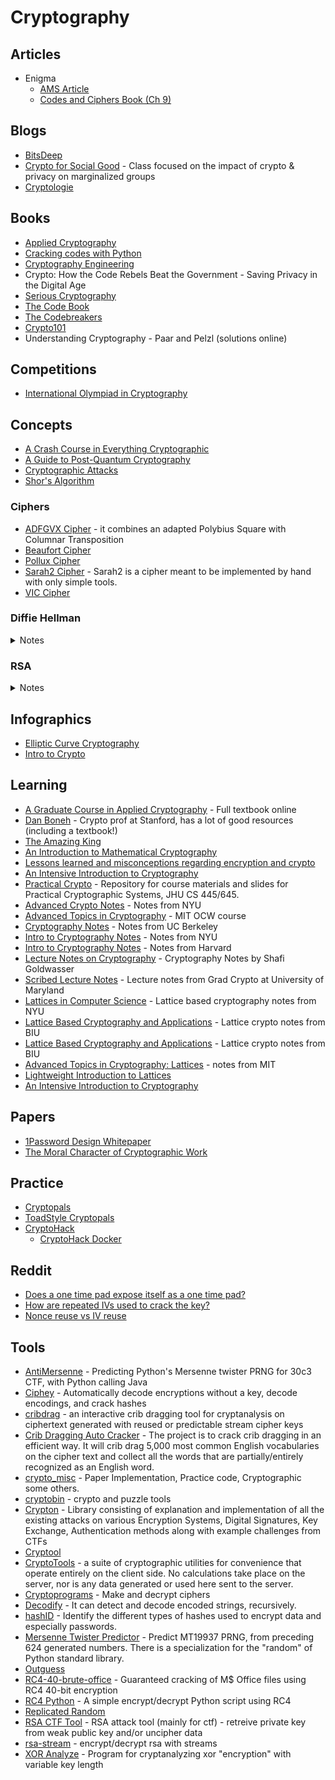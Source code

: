# Cryptography

## Articles
- Enigma
  - [AMS Article](http://www.ams.org/publicoutreach/feature-column/fcarc-enigma)
  - [Codes and Ciphers Book (Ch 9)](http://www.ik4hdq.net/codici_cifr.pdf)

## Blogs
- [BitsDeep](https://bitsdeep.com/)
- [Crypto for Social Good](https://cs.brown.edu/~seny/2950v/) - Class focused on the impact of crypto & privacy on marginalized groups
- [Cryptologie](https://www.cryptologie.net/)

## Books
- [Applied Cryptography](https://www.schneier.com/books/applied_cryptography/)
- [Cracking codes with Python](https://nostarch.com/crackingcodes)
- [Cryptography Engineering](https://www.schneier.com/books/cryptography_engineering/)
- Crypto: How the Code Rebels Beat the Government - Saving Privacy in the Digital Age
- [Serious Cryptography](https://nostarch.com/seriouscrypto)
- [The Code Book](https://en.wikipedia.org/wiki/The_Code_Book)
- [The Codebreakers](https://en.wikipedia.org/wiki/The_Codebreakers)
- [Crypto101](https://www.crypto101.io/)
- Understanding Cryptography - Paar and Pelzl (solutions online)

## Competitions
- [International Olympiad in Cryptography](https://nsucrypto.nsu.ru/)

## Concepts
- [A Crash Course in Everything Cryptographic](https://medium.com/@lduck11007/a-crash-course-in-everything-cryptographic-50daa0fda482)
- [A Guide to Post-Quantum Cryptography](https://hackernoon.com/a-guide-to-post-quantum-cryptography-d785a70ea04b)
- [Cryptographic Attacks](https://en.wikipedia.org/wiki/Category:Cryptographic_attacks)
- [Shor's Algorithm](https://www.scottaaronson.com/blog/?p=208)

### Ciphers
- [ADFGVX Cipher](https://crypto.interactive-maths.com/adfgvx-cipher.html) - it combines an adapted Polybius Square with Columnar Transposition
- [Beaufort Cipher](http://practicalcryptography.com/ciphers/beaufort-cipher/)
- [Pollux Cipher](https://www.dcode.fr/pollux-cipher)
- [Sarah2 Cipher](https://laser-calcium.glitch.me/) - Sarah2 is a cipher meant to be implemented by hand with only simple tools.
- [VIC Cipher](https://en.wikipedia.org/wiki/VIC_cipher)

### Diffie Hellman
<details>
  <summary>Notes</summary>

  - Encryption without padding is insecure
    - Encryption: SAEP, OAEP+
    - Signature: PSS
  - Diffie Hellman relies on:
      - Discrete log problem
      - Computational DH problem
      - Decisional DH problem
    - Use this setting for public key crypto (Cramer-Shoup) or signatures (Schnorr, DSA). Mostly used for DH though.
    - Really for this setting you just need a group G = <G> of prime order q when DDH problem is hard
    - Can also get this structure from the group of points of an elliptic curve
      - Advantages
        - Much smaller parameters
        - Much more efficient operations
        - Picking parameters is easier and less error-prone
      - Modern protocols use
        - ECDH for key exchange
        - ECDSA, RSA (legacy) for signatures
  Mod p, every invertible element has order dividing p-1 (with operation multiplication)

</details>

### RSA
<details>
  <summary>Notes</summary>

  #### keyGen
  - pick primes p, q
  - set N = pq
  - set e = 65537
  - compute d s.t. e * d ≡ 1 mod (p - 1)(q - 1)

  #### RSA function
  - f: (**Z**/N**Z**)<sup>x</sup> -> (**Z**/N**Z**)<sup>x</sup>
  - f: x -> x<sup>e</sup> mod N
  - f<sup>-1</sup>: y -> y<sup>d</sup> mod N

  #### Hard problems
  - **Factoring**: given N, find p and q
  - **RSA problem**: given N, e, y, find x s.t.x<sup>e</sup> = y

  #### Signatures from RSA
  - **KeyGen**: pubkey = (N, e), seckey = d
  - **Sign M**: σ = [Pack(M)]<sup>d</sup> mod N, Pack in (**Z**/N**Z**)<sup>x</sup>
  - **Verify**: σ<sup>e</sup> ≡ Pack(M) mod N

  #### Encryption from RSA
  k <- AE keyspace<br>
  c = E Pack(k)<sup>e</sup> mod N

  **Decrypt**: E Unpack(c<sup>d</sup> mod N) to get x
</details>

## Infographics
- [Elliptic Curve Cryptography](http://fails.org/ecc.pdf)
- [Intro to Crypto](https://www.cryptologie.net/upload/intro-1.png)

## Learning
- [A Graduate Course in Applied Cryptography](https://toc.cryptobook.us/) - Full textbook online
- [Dan Boneh](https://crypto.stanford.edu/~dabo/) - Crypto prof at Stanford, has a lot of good resources (including a textbook!)
- [The Amazing King](http://theamazingking.com/crypto.php)
- [An Introduction to Mathematical Cryptography](https://www.math.brown.edu/~jhs/MathCryptoHome.html)
- [Lessons learned and misconceptions regarding encryption and crypto](https://security.stackexchange.com/questions/2202/lessons-learned-and-misconceptions-regarding-encryption-and-cryptology/2206#2206)
- [An Intensive Introduction to Cryptography](https://intensecrypto.org/public/)
- [Practical Crypto](https://github.com/matthewdgreen/practicalcrypto) - Repository for course materials and slides for Practical Cryptographic Systems, JHU CS 445/645.
- [Advanced Crypto Notes](https://cs.nyu.edu/courses/fall09/G22.3220-001/index.html) - Notes from NYU
- [Advanced Topics in Cryptography](https://ocw.mit.edu/courses/electrical-engineering-and-computer-science/6-876j-advanced-topics-in-cryptography-spring-2003/lecture-notes/) - MIT OCW course
- [Cryptography Notes](https://people.eecs.berkeley.edu/~luca/cs276/#notes) - Notes from UC Berkeley
- [Intro to Cryptography Notes](https://www.cs.umd.edu/~jkatz/gradcrypto2/scribes.html) - Notes from NYU
- [Intro to Cryptography Notes](https://sites.fas.harvard.edu/~cs120/lectures/) - Notes from Harvard
- [Lecture Notes on Cryptography](https://cseweb.ucsd.edu/~mihir/papers/gb.pdf) - Cryptography Notes by Shafi Goldwasser
- [Scribed Lecture Notes](https://www.cs.umd.edu/~jkatz/gradcrypto2/scribes.html) - Lecture notes from Grad Crypto at University of Maryland
- [Lattices in Computer Science](https://cims.nyu.edu/~regev/teaching/lattices_fall_2009/index.html) - Lattice based cryptography notes from NYU
- [Lattice Based Cryptography and Applications](https://cyber.biu.ac.il/event/the-2nd-biu-winter-school/) - Lattice crypto notes from BIU
- [Lattice Based Cryptography and Applications](https://cyber.biu.ac.il/event/the-2nd-biu-winter-school/) - Lattice crypto notes from BIU
- [Advanced Topics in Cryptography: Lattices](https://people.csail.mit.edu/vinodv/6876-Fall2015/index.html) - notes from MIT
- [Lightweight Introduction to Lattices](https://www.cryptool.org/images/ctp/documents/Lattice-Introduction_v015.pdf)
- [An Intensive Introduction to Cryptography](https://intensecrypto.org/public/)

## Papers
- [1Password Design Whitepaper](https://1password.com/files/1Password-White-Paper.pdf)
- [The Moral Character of Cryptographic Work](https://web.cs.ucdavis.edu/~rogaway/papers/moral-fn.pdf)

## Practice
- [Cryptopals](https://cryptopals.com/)
- [ToadStyle Cryptopals](https://toadstyle.org/cryptopals/)
- [CryptoHack](https://cryptohack.org/challenges/)
  - [CryptoHack Docker](https://github.com/hyperreality/cryptohack-docker)

## Reddit
- [Does a one time pad expose itself as a one time pad?](https://www.reddit.com/r/crypto/comments/bcytd6/does_a_one_time_pad_expose_itself_as_a_one_time/s)
- [How are repeated IVs used to crack the key?](https://www.reddit.com/r/crypto/comments/brdgnl/how_are_repeated_ivs_used_to_crack_the_key/)
- [Nonce reuse vs IV reuse](https://www.reddit.com/r/crypto/comments/fnku50/nonce_reuse_vs_iv_reuse/)

## Tools
- [AntiMersenne](https://github.com/nh2/AntiMersenne) - Predicting Python's Mersenne twister PRNG for 30c3 CTF, with Python calling Java
- [Ciphey](https://github.com/Ciphey/Ciphey) - Automatically decode encryptions without a key, decode encodings, and crack hashes
- [cribdrag](https://github.com/SpiderLabs/cribdrag) - an interactive crib dragging tool for cryptanalysis on ciphertext generated with reused or predictable stream cipher keys
- [Crib Dragging Auto Cracker](https://github.com/yhuag/Crib-Dragging-Auto-Cracker) - The project is to crack crib dragging in an efficient way. It will crib drag 5,000 most common English vocabularies on the cipher text and collect all the words that are partially/entirely recognized as an English word.
- [crypto_misc](https://github.com/elliptic-shiho/crypto_misc) - Paper Implementation, Practice code, Cryptographic some others.
- [cryptobin](https://github.com/avanpo/cryptobin) - crypto and puzzle tools
- [Crypton](https://github.com/ashutosh1206/Crypton) -  Library consisting of explanation and implementation of all the existing attacks on various Encryption Systems, Digital Signatures, Key Exchange, Authentication methods along with example challenges from CTFs
- [Cryptool](https://www.cryptool.org/en/cryptool-online)
- [CryptoTools](https://cryptotools.net/) - a suite of cryptographic utilities for convenience that operate entirely on the client side. No calculations take place on the server, nor is any data generated or used here sent to the server.
- [Cryptoprograms](http://www.cryptoprograms.com/) - Make and decrypt ciphers
- [Decodify](https://github.com/s0md3v/Decodify) - It can detect and decode encoded strings, recursively.
- [hashID](https://github.com/psypanda/hashID) - Identify the different types of hashes used to encrypt data and especially passwords.
- [Mersenne Twister Predictor](https://github.com/kmyk/mersenne-twister-predictor) - Predict MT19937 PRNG, from preceding 624 generated numbers. There is a specialization for the "random" of Python standard library.
- [Outguess](https://web.archive.org/web/20150419030527/http://www.outguess.org/)
- [RC4-40-brute-office](https://github.com/kholia/RC4-40-brute-office) - Guaranteed cracking of M$ Office files using RC4 40-bit encryption
- [RC4 Python](https://github.com/g2jun/RC4-Python) - A simple encrypt/decrypt Python script using RC4
- [Replicated Random](https://github.com/fta2012/ReplicatedRandom)
- [RSA CTF Tool](https://github.com/Ganapati/RsaCtfTool) - RSA attack tool (mainly for ctf) - retreive private key from weak public key and/or uncipher data
- [rsa-stream](https://github.com/substack/rsa-stream) - encrypt/decrypt rsa with streams
- [XOR Analyze](https://github.com/ThomasHabets/xor-analyze) - Program for cryptanalyzing xor "encryption" with variable key length
